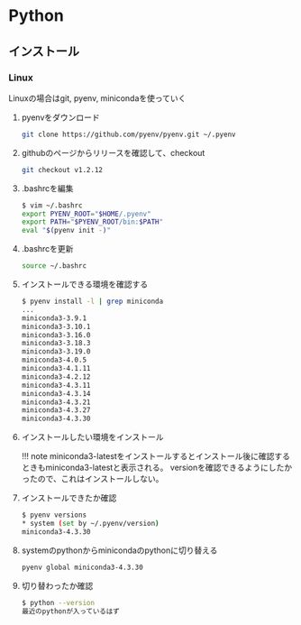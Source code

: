 # Python

## インストール

### Linux

Linuxの場合はgit, pyenv, minicondaを使っていく

1. pyenvをダウンロード

    ```bash
    git clone https://github.com/pyenv/pyenv.git ~/.pyenv
    ```

1. githubのページからリリースを確認して、checkout

    ```bash
    git checkout v1.2.12
    ```

1. .bashrcを編集

    ```bash
    $ vim ~/.bashrc
    export PYENV_ROOT="$HOME/.pyenv"
    export PATH="$PYENV_ROOT/bin:$PATH"
    eval "$(pyenv init -)"
    ```

1. .bashrcを更新

    ```bash
    source ~/.bashrc
    ```

1. インストールできる環境を確認する

    ```bash
    $ pyenv install -l | grep miniconda
    ...
    miniconda3-3.9.1
    miniconda3-3.10.1
    miniconda3-3.16.0
    miniconda3-3.18.3
    miniconda3-3.19.0
    miniconda3-4.0.5
    miniconda3-4.1.11
    miniconda3-4.2.12
    miniconda3-4.3.11
    miniconda3-4.3.14
    miniconda3-4.3.21
    miniconda3-4.3.27
    miniconda3-4.3.30
    ```

1. インストールしたい環境をインストール

    !!! note
        miniconda3-latestをインストールするとインストール後に確認するときもminiconda3-latestと表示される。
        versionを確認できるようにしたかったので、これはインストールしない。

1. インストールできたか確認

    ```bash
    $ pyenv versions
    * system (set by ~/.pyenv/version)
    miniconda3-4.3.30
    ```

1. systemのpythonからminicondaのpythonに切り替える

    ```bash
    pyenv global miniconda3-4.3.30
    ```

1. 切り替わったか確認

    ```bash
    $ python --version
    最近のpythonが入っているはず
    ```
